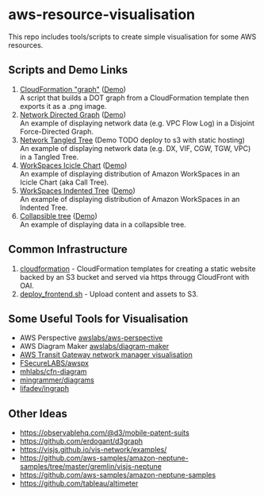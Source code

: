 # aws-resource-visualisation

This repo includes tools/scripts to create simple visualisation for some AWS resources.

## Scripts and Demo Links

1. [CloudFormation "graph"](cloudformation-graph/)
   ([Demo](cloudformation-graph/output/frontend.yaml.png))
   <br>A script that builds a DOT graph from a CloudFormation template then exports it as a .png image.
1. [Network Directed Graph](network/directed-graph/)
   ([Demo](https://kyhau.github.io/aws-resource-visualisation/network/directed-graph/index.html))
   <br>An example of displaying network data (e.g. VPC Flow Log) in a Disjoint Force-Directed Graph.
1. [Network Tangled Tree](network/tangled-tree/)
   (Demo TODO deploy to s3 with static hosting)
   <br>An example of displaying network data (e.g. DX, VIF, CGW, TGW, VPC) in a Tangled Tree.
1. [WorkSpaces Icicle Chart](workspaces/icicle_chart/)
   ([Demo](https://kyhau.github.io/aws-resource-visualisation/workspaces/icicle_chart/index.html))
   <br>An example of displaying distribution of Amazon WorkSpaces in an Icicle Chart (aka Call Tree).
1. [WorkSpaces Indented Tree](workspaces/indented_tree/)
   ([Demo](https://kyhau.github.io/aws-resource-visualisation/workspaces/indented_tree/index.html))
   <br>An example of displaying distribution of Amazon WorkSpaces in an Indented Tree.
1. [Collapsible tree](https://github.com/kyhau/d3-collapsible-tree-demo)
   ([Demo](https://kyhau.github.io/d3-collapsible-tree-demo/collapsible_tree.html))
   <br>An example of displaying data in a collapsible tree.

## Common Infrastructure

1. [cloudformation](cloudformation/) - CloudFormation templates for creating a static website backed by an S3 bucket and served via https througg CloudFront with OAI.
2. [deploy_frontend.sh](deploy_frontend.sh) - Upload content and assets to S3.

## Some Useful Tools for Visualisation

- AWS Perspective [awslabs/aws-perspective](https://github.com/awslabs/aws-perspective)
- AWS Diagram Maker [awslabs/diagram-maker](https://github.com/awslabs/diagram-maker)
- [AWS Transit Gateway network manager visualisation](https://aws.amazon.com/transit-gateway/faqs/)
- [FSecureLABS/awspx](https://github.com/FSecureLABS/awspx)
- [mhlabs/cfn-diagram](https://github.com/mhlabs/cfn-diagram)
- [mingrammer/diagrams](https://github.com/mingrammer/diagrams)
- [lifadev/ingraph](https://github.com/lifadev/ingraph)

## Other Ideas

- https://observablehq.com/@d3/mobile-patent-suits
- https://github.com/erdogant/d3graph
- https://visjs.github.io/vis-network/examples/
- https://github.com/aws-samples/amazon-neptune-samples/tree/master/gremlin/visjs-neptune
- https://github.com/aws-samples/amazon-neptune-samples
- https://github.com/tableau/altimeter
